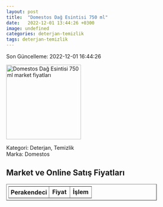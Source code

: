 ```yaml
---
layout: post
title:  "Domestos Dağ Esintisi 750 ml"
date:   2022-12-01 13:44:26 +0300
image: undefined
categories: deterjan-temizlik
tags: deterjan-temizlik
---
```


Son Güncelleme: 2022-12-01 16:44:26

<img src="undefined" width="200" alt="Domestos Dağ Esintisi 750 ml market fiyatları" />

Kategori: Deterjan, Temizlik
<br />
Marka: Domestos

<h2>Market ve Online Satış Fiyatları</h2>

<table border="1" style="padding: 5px;width:80%;">
  <tr>
    <td style="padding: 5px;"><strong>Perakendeci</strong></td>
    <td><strong>Fiyat</strong></td>
    <td><strong>İşlem</strong></td>
  </tr>
  
</table>
